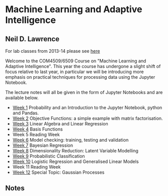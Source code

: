 
# Machine Learning and Adaptive Intelligence 

## Neil D. Lawrence

For lab classes from 2013-14 please see [here](./2013-14/index.ipynb)

Welcome to the COM4509/6509 Course on "Machine Learning and Adaptive Intelligence". This year the course has undergone a slight shift of focus relative to last year, in particular we will be introducing more emphasis on practical techniques for processing data using the Jupyter Notebook.

The lecture notes will all be given in the form of Jupyter Notebooks and are available below. 

* [Week 1](./week1.ipynb) Probability and an Introduction to the Jupyter Notebook, python and Pandas. 
* [Week 2](./week2.ipynb) Objective Functions: a simple example with matrix factorisation.
* [Week 3](./week3.ipynb) Linear Algebra and Linear Regression
* [Week 4](./week4.ipynb) Basis Functions
* Week 5 Reading Week
* [Week 6](./week6.ipynb) Model checking: training, testing and validation
* [Week 7](./week7.ipynb) Bayesian Regression
* [Week 8](./week8.ipynb) Dimensionality Reduction: Latent Variable Modelling
* [Week 9](./week9.ipynb) Probabilistic Classification 
* [Week 10](./week10.ipynb) Logistic Regression and Generalised Linear Models
* Week 11 Reading Week
* [Week 12](./week12.ipynb) Special Topic: Gaussian Processes

## Notes


    
